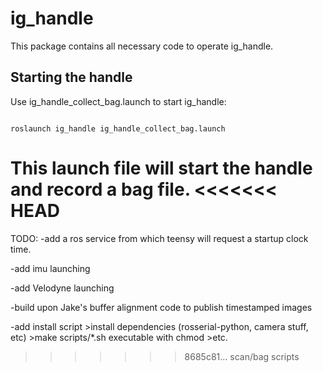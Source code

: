 # ig_handle

This package contains all necessary code to operate ig_handle.


## Starting the handle
Use ig_handle_collect_bag.launch to start ig_handle:

```

roslaunch ig_handle ig_handle_collect_bag.launch

```

This launch file will start the handle and record a bag file.
<<<<<<< HEAD
=======

TODO:
-add a ros service from which teensy will request a startup clock time.

-add imu launching

-add Velodyne launching

-build upon Jake's buffer alignment code to publish timestamped images

-add install script
    >install dependencies (rosserial-python, camera stuff, etc)
    >make scripts/*.sh executable with chmod
    >etc.

>>>>>>> 8685c81... scan/bag scripts
